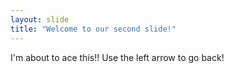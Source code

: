 ```yaml
---
layout: slide
title: "Welcome to our second slide!"
---
```

I'm about to ace this!!
Use the left arrow to go back!
